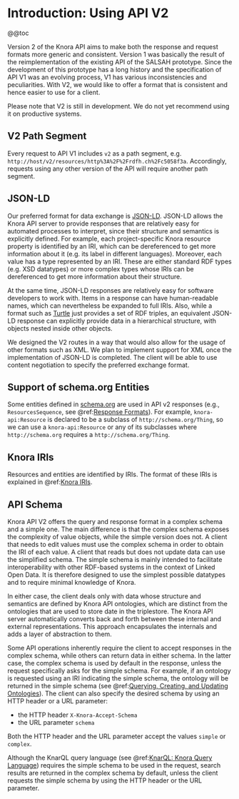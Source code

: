<!---
Copyright © 2015-2018 the contributors (see Contributors.md).

This file is part of Knora.

Knora is free software: you can redistribute it and/or modify
it under the terms of the GNU Affero General Public License as published
by the Free Software Foundation, either version 3 of the License, or
(at your option) any later version.

Knora is distributed in the hope that it will be useful,
but WITHOUT ANY WARRANTY; without even the implied warranty of
MERCHANTABILITY or FITNESS FOR A PARTICULAR PURPOSE.  See the
GNU Affero General Public License for more details.

You should have received a copy of the GNU Affero General Public
License along with Knora.  If not, see <http://www.gnu.org/licenses/>.
-->

# Introduction: Using API V2

@@toc

Version 2 of the Knora API aims to make both the response and request
formats more generic and consistent. Version 1 was basically the result
of the reimplementation of the existing API of the SALSAH prototype.
Since the development of this prototype has a long history and the
specification of API V1 was an evolving process, V1 has various
inconsistencies and peculiarities. With V2, we would like to offer a
format that is consistent and hence easier to use for a client.

Please note that V2 is still in development. We do not yet recommend
using it on productive systems.

## V2 Path Segment

Every request to API V1 includes `v2` as a path segment, e.g.
`http://host/v2/resources/http%3A%2F%2Frdfh.ch%2Fc5058f3a`.
Accordingly, requests using any other version of the API will require
another path segment.

## JSON-LD

Our preferred format for data exchange is
[JSON-LD](https://json-ld.org/spec/latest/json-ld/). JSON-LD allows the
Knora API server to provide responses that are relatively easy for
automated processes to interpret, since their structure and semantics is
explicitly defined. For example, each project-specific Knora resource
property is identified by an IRI, which can be dereferenced to get more
information about it (e.g. its label in different languages). Moreover,
each value has a type represented by an IRI. These are either standard
RDF types (e.g. XSD datatypes) or more complex types whose IRIs can be
dereferenced to get more information about their structure.

At the same time, JSON-LD responses are relatively easy for software
developers to work with. Items in a response can have human-readable
names, which can nevertheless be expanded to full IRIs. Also, while a
format such as [Turtle](https://www.w3.org/TR/turtle/) just provides a
set of RDF triples, an equivalent JSON-LD response can explicitly
provide data in a hierarchical structure, with objects nested inside
other objects.

We designed the V2 routes in a way that would also allow for the usage
of other formats such as XML. We plan to implement support for XML once
the implementation of JSON-LD is completed. The client will be able to
use content negotiation to specify the preferred exchange format.

## Support of schema.org Entities

Some entities defined in [schema.org](http://www.schema.org) are used in
API v2 responses (e.g., `ResourcesSequence`, see
@ref:[Response Formats](response-formats.md)). For example,
`knora-api:Resource` is declared to be a subclass of
`http://schema.org/Thing`, so we can use a `knora-api:Resource` or
any of its subclasses where `http://schema.org` requires a
`http://schema.org/Thing`.

## Knora IRIs

Resources and entities are identified by IRIs. The format of these IRIs
is explained in @ref:[Knora IRIs](knora-iris.md).

## API Schema

Knora API V2 offers the query and response format in a complex schema
and a simple one. The main difference is that the complex schema exposes
the complexity of value objects, while the simple version does not. A
client that needs to edit values must use the complex schema in order to
obtain the IRI of each value. A client that reads but does not update
data can use the simplified schema. The simple schema is mainly intended
to facilitate interoperability with other RDF-based systems in the
context of Linked Open Data. It is therefore designed to use the
simplest possible datatypes and to require minimal knowledge of Knora.

In either case, the client deals only with data whose structure and
semantics are defined by Knora API ontologies, which are distinct from
the ontologies that are used to store date in the triplestore. The Knora
API server automatically converts back and forth between these internal
and external representations. This approach encapsulates the internals
and adds a layer of abstraction to them.

Some API operations inherently require the client to accept responses in
the complex schema, while others can return data in either schema. In
the latter case, the complex schema is used by default in the response,
unless the request specifically asks for the simple schema. For example,
if an ontology is requested using an IRI indicating the simple schema,
the ontology will be returned in the simple schema (see
@ref:[Querying, Creating, and Updating Ontologies](ontology-information.md)). The
client can also specify the desired schema by using an HTTP header or a
URL parameter:

  - the HTTP header `X-Knora-Accept-Schema`
  - the URL parameter `schema`

Both the HTTP header and the URL parameter accept the values `simple` or
`complex`.

Although the KnarQL query language
(see @ref:[KnarQL: Knora Query Language](query-language.md)) requires the simple
schema to be used in the request, search results are returned in the
complex schema by default, unless the client requests the simple schema
by using the HTTP header or the URL parameter.
